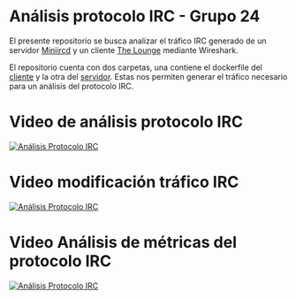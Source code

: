 <h1>Análisis protocolo IRC - Grupo 24</h1>

El presente repositorio se busca analizar el tráfico IRC generado de un servidor [Miniircd](https://github.com/jrosdahl/miniircd) y un cliente [The Lounge](https://github.com/thelounge/thelounge) mediante Wireshark.

El repositorio cuenta con dos carpetas, una contiene el dockerfile del [cliente](https://gitlab.com/eit-udp/taller-redes/2021-1/grupo_24/-/tree/master/Client) y la otra del [servidor](https://gitlab.com/eit-udp/taller-redes/2021-1/grupo_24/-/tree/master/Server). Estas nos permiten generar el tráfico necesario para un análisis del protocolo IRC.

<h1>Video de análisis protocolo IRC</h1>

[![Análisis Protocolo IRC](https://img.youtube.com/vi/-bTn27WpfNM/0.jpg)](https://youtu.be/-bTn27WpfNM)

<h1>Video modificación tráfico IRC</h1>

[![Análisis Protocolo IRC](https://img.youtube.com/vi/IDpBq8jfang/0.jpg)](https://youtu.be/IDpBq8jfang)

<h1>Video Análisis de métricas del protocolo IRC</h1>

[![Análisis Protocolo IRC](https://img.youtube.com/vi/5v110_80KX8/0.jpg)](https://youtu.be/5v110_80KX8)
